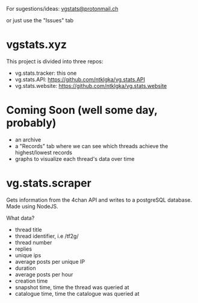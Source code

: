 For sugestions/ideas: vgstats@protonmail.ch

or just use the "Issues" tab

# vgstats.xyz

This project is divided into three repos:
* vg.stats.tracker: this one
* vg.stats.API: https://github.com/ntklgka/vg.stats.API
* vg.stats.website: https://github.com/ntklgka/vg.stats.website

# Coming Soon (well some day, probably)
* an archive
* a "Records" tab where we can see which threads achieve the highest/lowest records
* graphs to visualize each thread's data over time

# vg.stats.scraper

Gets information from the 4chan API and writes to a postgreSQL database. Made using NodeJS.

What data?

* thread title
* thread identifier, i.e /tf2g/
* thread number
* replies
* unique ips
* average posts per unique IP
* duration
* average posts per hour
* creation time
* snapshot time, time the thread was queried at
* catalogue time, time the catalogue was queried at

